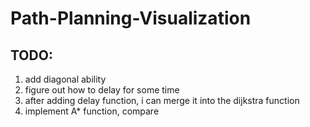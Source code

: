 # Path-Planning-Visualization

## TODO:
1. add diagonal ability
2. figure out how to delay for some time
3. after adding delay function, i can merge it into the dijkstra function
4. implement A* function, compare
